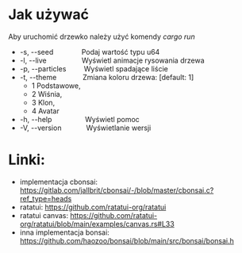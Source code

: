 # Jak używać
Aby uruchomić drzewko należy użyć komendy *cargo run*


- -s, --seed   &emsp;&emsp;&emsp;&ensp; Podaj wartość typu u64 
- -l, --live    &emsp;&emsp;&emsp;&emsp;&ensp; Wyświetl animacje rysowania drzewa
- -p, --particles  &emsp;&emsp;    Wyświetl spadające liście
- -t, --theme   &emsp;&emsp;&emsp;&ensp;Zmiana koloru drzewa: [default: 1]
  - 1 Podstawowe, 
  - 2 Wiśnia, 
  - 3 Klon, 
  - 4 Avatar 
- -h, --help   &emsp;&emsp;&emsp;&emsp;&ensp;Wyświetl pomoc
- -V, --version       &emsp;&emsp;&emsp; Wyświetlanie wersji 

# Linki:
- implementacja cbonsai: https://gitlab.com/jallbrit/cbonsai/-/blob/master/cbonsai.c?ref_type=heads
- ratatui: https://github.com/ratatui-org/ratatui
- ratatui canvas: https://github.com/ratatui-org/ratatui/blob/main/examples/canvas.rs#L33
- inna implementacja bonsai: https://github.com/haozoo/bonsai/blob/main/src/bonsai/bonsai.h
